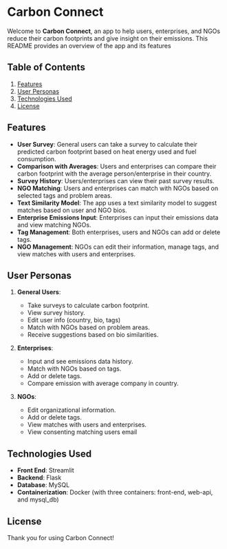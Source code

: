 # Carbon Connect

Welcome to **Carbon Connect**, an app to help users, enterprises, and NGOs reduce their carbon footprints and give insight on their emissions. This README provides an overview of the app and its features

## Table of Contents

1. [Features](#features)
2. [User Personas](#user-personas)
3. [Technologies Used](#technologies-used)
4. [License](#license)

## Features

- **User Survey**: General users can take a survey to calculate their predicted carbon footprint based on heat energy used and fuel consumption.
- **Comparison with Averages**: Users and enterprises can compare their carbon footprint with the average person/enterprise in their country.
- **Survey History**: Users/enterprises can view their past survey results.
- **NGO Matching**: Users and enterprises can match with NGOs based on selected tags and problem areas.
- **Text Similarity Model**: The app uses a text similarity model to suggest matches based on user and NGO bios.
- **Enterprise Emissions Input**: Enterprises can input their emissions data and view matching NGOs.
- **Tag Management**: Both enterprises, users and NGOs can add or delete tags.
- **NGO Management**: NGOs can edit their information, manage tags, and view matches with users and enterprises.

## User Personas

1. **General Users**:

   - Take surveys to calculate carbon footprint.
   - View survey history.
   - Edit user info (country, bio, tags)
   - Match with NGOs based on problem areas.
   - Receive suggestions based on bio similarities.

2. **Enterprises**:

   - Input and see emissions data history.
   - Match with NGOs based on tags.
   - Add or delete tags.
   - Compare emission with average company in country.

3. **NGOs**:
   - Edit organizational information.
   - Add or delete tags.
   - View matches with users and enterprises.
   - View consenting matching users email

## Technologies Used

- **Front End**: Streamlit
- **Backend**: Flask
- **Database**: MySQL
- **Containerization**: Docker (with three containers: front-end, web-api, and mysql_db)

## License

Thank you for using Carbon Connect!
